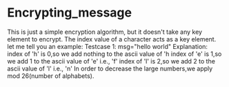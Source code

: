 # Encrypting_message

This is just a simple encryption algorithm, but it doesn't take any key element to encrypt. The index value of a character acts as a key element. let me tell you an example: Testcase 1: msg="hello world" Explanation: index of 'h' is 0,so we add nothing to the ascii value of 'h index of 'e' is 1,so we add 1 to the ascii value of 'e' i.e., 'f' index of 'l' is 2,so we add 2 to the ascii value of 'l' i.e., 'n' In order to decrease the large numbers,we apply mod 26(number of alphabets).
